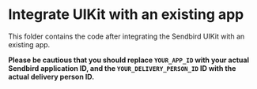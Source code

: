 # Integrate UIKit with an existing app

This folder contains the code after integrating the Sendbird UIKit with an existing app.

**Please be cautious that you should replace `YOUR_APP_ID` with your actual Sendbird application ID,
and the `YOUR_DELIVERY_PERSON_ID` ID with the actual delivery person ID.**
